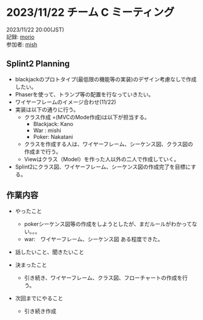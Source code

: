 # 2023/11/22 チーム C ミーティング

2023/11/22 20:00(JST) <br>
記録: [morio](https://github.com/m0rio0818) <br>
参加者:  [mish](https://github.com/daxchx)

## Splint2 Planning
* blackjackのプロトタイプ(最低限の機能等の実装)のデザイン考慮なしで作成したい。
* Phaserを使って、トランプ等の配置を行なっていきたい。
* ワイヤーフレームのイメージ合わせ(11/22)
* 実装は以下の通りに行う。
    * クラス作成 =(MVCのMode作成)は以下が担当する。
        * Blackjack: Kano
        * War : mishi
        * Poker: Nakatani
    * クラスを作成する人は、ワイヤーフレーム、シーケンス図、クラス図の作成まで行う。
    * Viewはクラス（Model）を作った人以外の二人で作成していく。
* Splint2にクラス図、ワイヤーフレーム、シーケンス図の作成完了を目標にする。

## 作業内容
*  やったこと
    * pokerシーケンス図等の作成をしようとしたが、まだルールがわかってない。。。
    * war:　ワイヤーフレーム、シーケンス図
            ある程度できた。

* 話したいこと、聞きたいこと

*   決まったこと
    * 引き続き、ワイヤーフレーム、クラス図、フローチャートの作成を行う。
   
*   次回までにやること
    * 引き続き作成
   